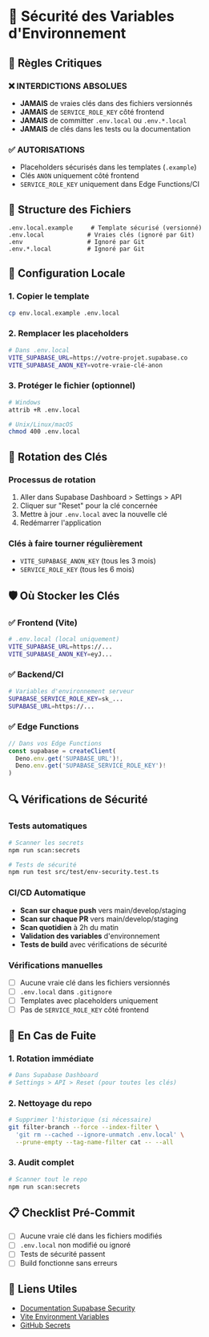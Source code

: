 # 🔐 Sécurité des Variables d'Environnement

## 🚨 Règles Critiques

### ❌ INTERDICTIONS ABSOLUES
- **JAMAIS** de vraies clés dans des fichiers versionnés
- **JAMAIS** de `SERVICE_ROLE_KEY` côté frontend
- **JAMAIS** de committer `.env.local` ou `.env.*.local`
- **JAMAIS** de clés dans les tests ou la documentation

### ✅ AUTORISATIONS
- Placeholders sécurisés dans les templates (`.example`)
- Clés `ANON` uniquement côté frontend
- `SERVICE_ROLE_KEY` uniquement dans Edge Functions/CI

## 📁 Structure des Fichiers

```
.env.local.example     # Template sécurisé (versionné)
.env.local            # Vraies clés (ignoré par Git)
.env                  # Ignoré par Git
.env.*.local          # Ignoré par Git
```

## 🔧 Configuration Locale

### 1. Copier le template
```bash
cp env.local.example .env.local
```

### 2. Remplacer les placeholders
```bash
# Dans .env.local
VITE_SUPABASE_URL=https://votre-projet.supabase.co
VITE_SUPABASE_ANON_KEY=votre-vraie-clé-anon
```

### 3. Protéger le fichier (optionnel)
```bash
# Windows
attrib +R .env.local

# Unix/Linux/macOS
chmod 400 .env.local
```

## 🔄 Rotation des Clés

### Processus de rotation
1. Aller dans Supabase Dashboard > Settings > API
2. Cliquer sur "Reset" pour la clé concernée
3. Mettre à jour `.env.local` avec la nouvelle clé
4. Redémarrer l'application

### Clés à faire tourner régulièrement
- `VITE_SUPABASE_ANON_KEY` (tous les 3 mois)
- `SERVICE_ROLE_KEY` (tous les 6 mois)

## 🛡️ Où Stocker les Clés

### ✅ Frontend (Vite)
```bash
# .env.local (local uniquement)
VITE_SUPABASE_URL=https://...
VITE_SUPABASE_ANON_KEY=eyJ...
```

### ✅ Backend/CI
```bash
# Variables d'environnement serveur
SUPABASE_SERVICE_ROLE_KEY=sk_...
SUPABASE_URL=https://...
```

### ✅ Edge Functions
```typescript
// Dans vos Edge Functions
const supabase = createClient(
  Deno.env.get('SUPABASE_URL')!,
  Deno.env.get('SUPABASE_SERVICE_ROLE_KEY')!
)
```

## 🔍 Vérifications de Sécurité

### Tests automatiques
```bash
# Scanner les secrets
npm run scan:secrets

# Tests de sécurité
npm run test src/test/env-security.test.ts
```

### CI/CD Automatique
- **Scan sur chaque push** vers main/develop/staging
- **Scan sur chaque PR** vers main/develop/staging  
- **Scan quotidien** à 2h du matin
- **Validation des variables** d'environnement
- **Tests de build** avec vérifications de sécurité

### Vérifications manuelles
- [ ] Aucune vraie clé dans les fichiers versionnés
- [ ] `.env.local` dans `.gitignore`
- [ ] Templates avec placeholders uniquement
- [ ] Pas de `SERVICE_ROLE_KEY` côté frontend

## 🚨 En Cas de Fuite

### 1. Rotation immédiate
```bash
# Dans Supabase Dashboard
# Settings > API > Reset (pour toutes les clés)
```

### 2. Nettoyage du repo
```bash
# Supprimer l'historique (si nécessaire)
git filter-branch --force --index-filter \
  'git rm --cached --ignore-unmatch .env.local' \
  --prune-empty --tag-name-filter cat -- --all
```

### 3. Audit complet
```bash
# Scanner tout le repo
npm run scan:secrets
```

## 📋 Checklist Pré-Commit

- [ ] Aucune vraie clé dans les fichiers modifiés
- [ ] `.env.local` non modifié ou ignoré
- [ ] Tests de sécurité passent
- [ ] Build fonctionne sans erreurs

## 🔗 Liens Utiles

- [Documentation Supabase Security](https://supabase.com/docs/guides/auth/row-level-security)
- [Vite Environment Variables](https://vitejs.dev/guide/env-and-mode.html)
- [GitHub Secrets](https://docs.github.com/en/actions/security-guides/encrypted-secrets)
